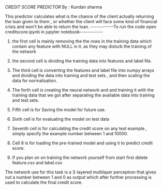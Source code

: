 _CREDIT SCORE PREDICTOR_
									                                   By : Kundan sharma	
                                                     
                                                     
This predictor calculates what is the chance of the client actually returning the loan given to them  , or whether the client will face some kind of financial crisis and won't be able to return the loan.
------------To run the code open creditscore.ipynb in jupyter notebook------------

1.	the first cell is mainly removing the the rows in the training data which contain any feature with NULL in it. as they may disturb the training of the network

2.	the second cell is dividing the training data into features and label file.

3.	The third cell is converting the features and label file into numpy arrays and dividing the data into training and test sets , and then scaling the data for normalisation.

4.	The forth cell is creating the neural network and and training it with the training data that we got after separating the available data into training and test sets.

5.	Fifth cell is for Saving the model for future use.

6.	Sixth cell is for evaluating the model on test data

7.	Seventh cell is for calculating the credit score on any test example , simply specify the example number between 1 and 10000.

8.	Cell 8 is for loading the pre-trained model and using it to predict credit score.

9.	If you plan on  on training the network yourself from start first delete feature.csv and label.csv

The network use for this task is a 3-layered multilayer perceptron that gives out a number between 1 and 0 as output which after further processing is used to calculate the final credit score.







